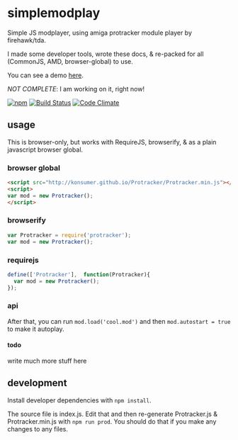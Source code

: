 # simplemodplay

Simple JS modplayer, using amiga protracker module player by firehawk/tda.

I made some developer tools, wrote these docs, & re-packed for all (CommonJS, AMD, browser-global) to use.

You can see a demo [here](http://konsumer.github.io/Protracker/).

_NOT COMPLETE_: I am working on it, right now!

[![npm](https://nodei.co/npm/protracker.png)](https://www.npmjs.com/package/protracker)
[![Build Status](https://travis-ci.org/konsumer/Protracker.svg?branch=master)](https://travis-ci.org/konsumer/mongoose-type-email)
[![Code Climate](https://codeclimate.com/github/konsumer/Protracker/badges/gpa.svg)](https://codeclimate.com/github/konsumer/Protracker)

## usage

This is browser-only, but works with RequireJS, browserify, & as a plain javascript browser global.

### browser global

```html
<script src="http://konsumer.github.io/Protracker/Protracker.min.js"></script>
<script>
var mod = new Protracker();
</script>
```

### browserify

```javascript
var Protracker = require('protracker');
var mod = new Protracker();
```

### requirejs

```javascript
define(['Protracker'],  function(Protracker){
  var mod = new Protracker();
});
```

### api

After that, you can run `mod.load('cool.mod')` and then `mod.autostart = true` to make it autoplay.

#### todo

write much more stuff here



## development

Install developer dependencies with `npm install`.

The source file is index.js. Edit that and then re-generate Protracker.js & Protracker.min.js with `npm run prod`. You should do that if you make any changes to any files.
